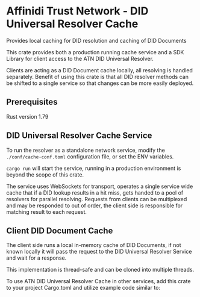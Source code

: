 # Affinidi Trust Network - DID Universal Resolver Cache

Provides local caching for DID resolution and caching of DID Documents

This crate provides both a production running cache service and a SDK Library for client access to the ATN DID Universal Resolver.

Clients are acting as a DID Document cache locally, all resolving is handled separately.
Benefit of using this crate is that all DID resolver methods can be shifted to a single service so that changes can be more easily deployed.

## Prerequisites

Rust version 1.79

## DID Universal Resolver Cache Service

To run the resolver as a standalone network service, modify the `./conf/cache-conf.toml` configuration file, or set the ENV variables.

`cargo run` will start the service, running in a production environment is beyond the scope of this crate.

The service uses WebSockets for transport, operates a single service wide cache that if a DID lookup results in a hit miss, gets handed to a pool of resolvers for parallel resolving. Requests from clients can be multiplexed and may be responded to out of order, the client side is responsible for matching result to each request.

## Client DID Document Cache

The client side runs a local in-memory cache of DID Documents, if not known locally it will pass the request to the DID Universal Resolver Service and wait for a response.

This implementation is thread-safe and can be cloned into multiple threads.

To use ATN DID Universal Resolver Cache in other services, add this crate to your project Cargo.toml and utilize example code similar to:
